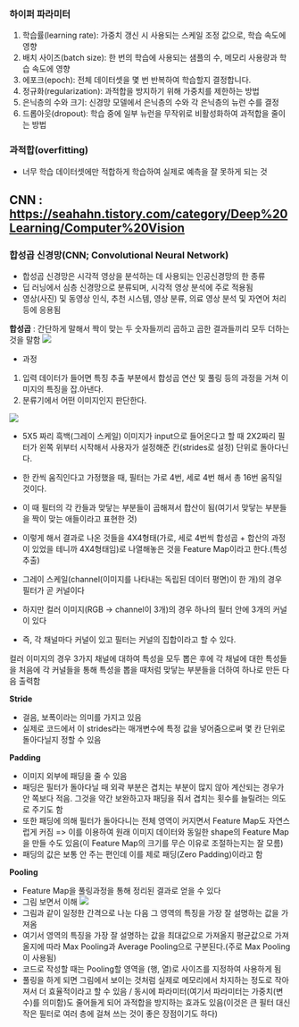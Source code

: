 ### 하이퍼 파라미터
1. 학습률(learning rate): 가중치 갱신 시 사용되는 스케일 조정 값으로, 학습 속도에 영향
2. 배치 사이즈(batch size): 한 번의 학습에 사용되는 샘플의 수, 메모리 사용량과 학습 속도에 영향
3. 에포크(epoch): 전체 데이터셋을 몇 번 반복하여 학습할지 결정합니다.
4. 정규화(regularization): 과적합을 방지하기 위해 가중치를 제한하는 방법
5. 은닉층의 수와 크기: 신경망 모델에서 은닉층의 수와 각 은닉층의 뉴런 수를 결정
6. 드롭아웃(dropout): 학습 중에 일부 뉴런을 무작위로 비활성화하여 과적합을 줄이는 방법

### 과적합(overfitting)
- 너무 학습 데이터셋에만 적합하게 학습하여 실제로 예측을 잘 못하게 되는 것

## CNN : https://seahahn.tistory.com/category/Deep%20Learning/Computer%20Vision

### 합성곱 신경망(CNN; Convolutional Neural Network)
- 합성곱 신경망은 시각적 영상을 분석하는 데 사용되는 인공신경망의 한 종류
- 딥 러닝에서 심층 신경망으로 분류되며, 시각적 영상 분석에 주로 적용됨
- 영상(사진) 및 동영상 인식, 추천 시스템, 영상 분류, 의료 영상 분석 및 자연어 처리 등에 응용됨

**합성곱** : 간단하게 말해서 짝이 맞는 두 숫자들끼리 곱하고 곱한 결과들끼리 모두 더하는 것을 말함
![](Pasted%20image%2020230718154857.png)
- 과정
1. 입력 데이터가 들어면 특징 추출 부분에서 합성곱 연산 및 풀링 등의 과정을 거쳐 이미지의 특징을 잡.아낸다.
2. 분류기에서 어떤 이미지인지 판단한다.

![](Pasted%20image%2020230718155132.png)
- 5X5 짜리 흑백(그레이 스케일) 이미지가 input으로 들어온다고 할 때 2X2짜리 필터가 왼쪽 위부터 시작해서 사용자가 설정해준 칸(strides로 설정) 단위로 돌아다닌다.
- 한 칸씩 움직인다고 가정했을 때, 필터는 가로 4번, 세로 4번 해서 총 16번 움직일 것이다.
- 이 때 필터의 각 칸들과 맞닿는 부분들이 곱해져서 합산이 됨(여기서 맞닿는 부분들을 짝이 맞는 애들이라고 표현한 것) 
- 이렇게 해서 결과로 나온 것들을 4X4형태(가로, 세로 4번씩 합성곱 + 합산의 과정이 있었을 테니까 4X4형태임)로 나열해놓은 것을 Feature Map이라고 한다.(특성 추출)

- 그레이 스케일(channel(이미지를 나타내는 독립된 데이터 평면)이 한 개)의 경우 필터가 곧 커널이다
- 하지만 컬러 이미지(RGB -> channel이 3개)의 경우 하나의 필터 안에 3개의 커널이 있다
- 즉, 각 채널마다 커널이 있고 필터는 커널의 집합이라고 할 수 있다.

컬러 이미지의 경우 3가지 채널에 대하여 특성을 모두 뽑은 후에 각 채널에 대한 특성들을 처음에 각 커널들을 통해 특성을 뽑을 때처럼 맞닿는 부분들을 더하여 하나로 만든 다음 출력함

**Stride**
- 걸음, 보폭이라는 의미를 가지고 있음
- 실제로 코드에서 이 strides라는 매개변수에 특정 값을 넣어줌으로써 몇 칸 단위로 돌아다닐지 정할 수 있음

**Padding**
- 이미지 외부에 패딩을 줄 수 있음
- 패딩은 필터가 돌아다닐 때 외곽 부분은 겹치는 부분이 많지 않아 계산되는 경우가 안 쪽보다 적음. 그것을 약간 보완하고자 패딩을 줘서 겹치는 횟수를 늘릴려는 의도로 주기도 함
- 또한 패딩에 의해 필터가 돌아다니는 전체 영역이 커지면서 Feature Map도 자연스럽게 커짐 => 이를 이용하여 원래 이미지 데이터와 동일한 shape의 Feature Map을 만들 수도 있음(이 Feature Map의 크기를 무슨 이유로 조절하는지는 잘 모름)
- 패딩의 값은 보통 안 주는 편인데 이를 제로 패딩(Zero Padding)이라고 함


**Pooling**
- Feature Map을 풀링과정을 통해 정리된 결과로 얻을 수 있다
- 그림 보면서 이해
![](Pasted%20image%2020230718213019.png)
- 그림과 같이 일정한 간격으로 나눈 다음 그 영역의 특징을 가장 잘 설명하는 값을 가져옴
- 여기서 영역의 특징을 가장 잘 설명하는 값을 최대값으로 가져올지 평균값으로 가져올지에 따라 Max Pooling과 Average Pooling으로 구분된다.(주로 Max Pooling이 사용됨)
- 코드로 작성할 때는 Pooling할 영역을 (행, 열)로 사이즈를 지정하여 사용하게 됨
- 풀링을 하게 되면 그림에서 보이는 것처럼 실제로 메모리에서 차지하는 정도로 작아져서 더 효율적이라고 할 수 있음 / 동시에 파라미터(여기서 파라미터는 가중치(변수)를 의미함)도 줄어들게 되어 과적합을 방지하는 효과도 있음(이것은 큰 필터 대신 작은 필터로 여러 층에 걸쳐 쓰는 것이 좋은 장점이기도 하다)






